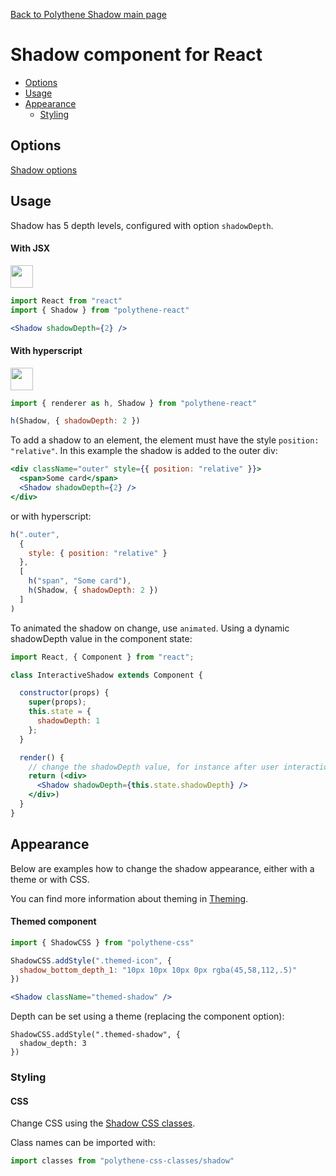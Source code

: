 [Back to Polythene Shadow main page](../shadow.md)

# Shadow component for React

<!-- MarkdownTOC autolink="true" autoanchor="true" bracket="round" levels="1,2,3" -->

- [Options](#options)
- [Usage](#usage)
- [Appearance](#appearance)
  - [Styling](#styling)

<!-- /MarkdownTOC -->


<a id="options"></a>
## Options

[Shadow options](../shadow.md)



<a id="usage"></a>
## Usage

Shadow has 5 depth levels, configured with option `shadowDepth`.

<a id="with-jsx"></a>
#### With JSX

<a href="https://jsfiddle.net/ArthurClemens/uej4sw3q/" target="_blank"><img src="https://arthurclemens.github.io/assets/polythene/docs/try-out-green.gif" height="36" /></a>

~~~jsx
import React from "react"
import { Shadow } from "polythene-react"

<Shadow shadowDepth={2} />
~~~

<a id="with-hyperscript"></a>
#### With hyperscript

<a href="https://jsfiddle.net/ArthurClemens/ohuxgfef/" target="_blank"><img src="https://arthurclemens.github.io/assets/polythene/docs/try-out-green.gif" height="36" /></a>

~~~javascript
import { renderer as h, Shadow } from "polythene-react"

h(Shadow, { shadowDepth: 2 })
~~~

To add a shadow to an element, the element must have the style `position: "relative"`. In this example the shadow is added to the outer div:

~~~jsx
<div className="outer" style={{ position: "relative" }}>
  <span>Some card</span>
  <Shadow shadowDepth={2} />
</div>
~~~

or with hyperscript:

~~~javascript
h(".outer",
  {
    style: { position: "relative" }
  },
  [
    h("span", "Some card"),
    h(Shadow, { shadowDepth: 2 })
  ]
)
~~~

To animated the shadow on change, use `animated`. Using a dynamic shadowDepth value in the component state:

~~~jsx
import React, { Component } from "react";

class InteractiveShadow extends Component {

  constructor(props) {
    super(props);
    this.state = {
      shadowDepth: 1
    };
  }

  render() {
    // change the shadowDepth value, for instance after user interaction (left out here)
    return (<div>
      <Shadow shadowDepth={this.state.shadowDepth} />
    </div>)
  }
}
~~~



<a id="appearance"></a>
## Appearance

Below are examples how to change the shadow appearance, either with a theme or with CSS.

You can find more information about theming in  [Theming](../../theming.md).

<a id="themed-component"></a>
#### Themed component

~~~jsx
import { ShadowCSS } from "polythene-css"

ShadowCSS.addStyle(".themed-icon", {
  shadow_bottom_depth_1: "10px 10px 10px 0px rgba(45,58,112,.5)"
})

<Shadow className="themed-shadow" />
~~~

Depth can be set using a theme (replacing the component option):

~~~
ShadowCSS.addStyle(".themed-shadow", {
  shadow_depth: 3
})
~~~


<a id="styling"></a>
### Styling

<a id="css"></a>
#### CSS

Change CSS using the [Shadow CSS classes](../../../packages/polythene-css-classes/shadow.js).

Class names can be imported with:

~~~javascript
import classes from "polythene-css-classes/shadow"
~~~


